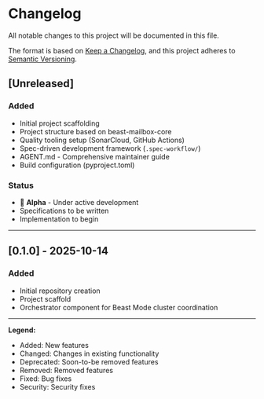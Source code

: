 # Changelog

All notable changes to this project will be documented in this file.

The format is based on [Keep a Changelog](https://keepachangelog.com/en/1.0.0/),
and this project adheres to [Semantic Versioning](https://semver.org/spec/v2.0.0.html).

## [Unreleased]

### Added
- Initial project scaffolding
- Project structure based on beast-mailbox-core
- Quality tooling setup (SonarCloud, GitHub Actions)
- Spec-driven development framework (`.spec-workflow/`)
- AGENT.md - Comprehensive maintainer guide
- Build configuration (pyproject.toml)

### Status
- 🚧 **Alpha** - Under active development
- Specifications to be written
- Implementation to begin

---

## [0.1.0] - 2025-10-14

### Added
- Initial repository creation
- Project scaffold
- Orchestrator component for Beast Mode cluster coordination

---

**Legend:**
- Added: New features
- Changed: Changes in existing functionality
- Deprecated: Soon-to-be removed features
- Removed: Removed features
- Fixed: Bug fixes
- Security: Security fixes

